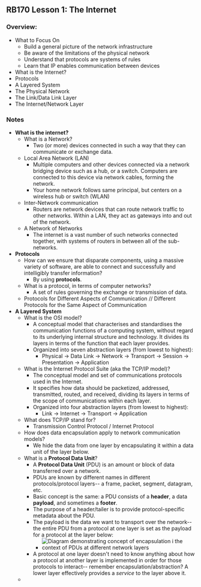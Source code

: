 ## RB170 Lesson 1: The Internet

### Overview:

* What to Focus On
  * Build a general picture of the network infrastructure
  * Be aware of the limitations of the physical network
  * Understand that protocols are systems of rules
  * Learn that IP enables communication between devices
* What is the Internet?
* Protocols
* A Layered System
* The Physical Network
* The Link/Data Link Layer
* The Internet/Network Layer



### Notes

* **What is the internet?**
  * What is a Network?
    * Two (or more) devices connected in such a way that they can communicate or exchange data.
  * Local Area Network (LAN)
    * Multiple computers and other devices connected via a network bridging device such as a hub, or a switch. Computers are connected to this device via network cables, forming the network.
    * Your home network follows same principal, but centers on a wireless hub or switch (WLAN)
  * Inter-Network communication
    * Routers are network devices that can route network traffic to other networks. Within a LAN, they act as gateways into and out of the network.
  * A Network of Networks
    * The internet is a vast number of such networks connected together, with systems of routers in between all of the sub-networks.
* **Protocols**
  * How can we ensure that disparate components, using a massive variety of software, are able to connect and successfully and intelligibly transfer information?
    * By using **protocols**.
  * What is a protocol, in terms of computer networks?
    * A set of rules governing the exchange or transmission of data.
  * Protocols for Different Aspects of Communication // Different Protocols for the Same Aspect of Communication
* **A Layered System**
  * What is the OSI model?
    * A conceptual model that characterises and standardises the communication functions of a computing system, without regard to its underlying internal structure and technology. It divides its layers in terms of the function that each layer provides.
    * Organized into seven abstraction layers (from lowest to highest):
      * Physical -> Data Link -> Network -> Transport -> Session -> Presentation -> Application
  * What is the Internet Protocol Suite (aka the TCP/IP model)?
    * The conceptual model and set of communications protocols used in the Internet.
    * It specifies how data should be packetized, addressed, transmitted, routed, and received, dividing its layers in terms of the scope of communications within each layer.
    * Organized into four abstraction layers (from lowest to highest):
      * Link -> Internet -> Transport -> Application
  * What does TCP/IP stand for?
    * Transmission Control Protocol / Internet Protocol
  * How does data encapsulation apply to network communication models?
    * We hide the data from one layer by encapsulating it within a data unit of the layer below.
  * What is a **Protocol Data Unit**?
    * A **Protocol Data Unit** (PDU) is an amount or block of data transferred over a network.
    * PDUs are known by different names in different protocols/protocol layers-- a frame, packet, segment, datagram, etc.
    * Basic concept is the same: a PDU consists of a **header**, a data **payload**, and sometimes a **footer**.
    * The purpose of a header/tailer is to provide protocol-specific metadata about the PDU.
    * The payload is the data we want to transport over the network-- the entire PDU from a protocol at one layer is set as the payload for a protocol at the layer below:
      * ![Diagram demonstrating concept of encapsulation i the context of PDUs at different network layers ](https://da77jsbdz4r05.cloudfront.net/images/ls170/layered-system-encapsulation.png)
    * A protocol at one layer doesn't need to know anything about how a protocol at another layer is implemented in order for those protocols to interact-- remember encapsulation/abstraction? A lower layer effectively provides a *service* to the layer above it.
  * 